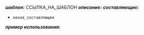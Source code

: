 ***шаблон:*** ССЫЛКА_НА_ШАБЛОН
***описание:*** 
***составляющие:*** 
- `некая_составляющяя`

***пример использования:***


